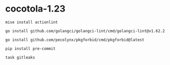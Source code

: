 # cocotola-1.23

```shell
mise install actionlint
```

```shell
go install github.com/golangci/golangci-lint/cmd/golangci-lint@v1.62.2
```

```shell
go install github.com/pecolynx/pkgforbid/cmd/pkgforbid@latest
```

```shell
pip install pre-commit
```

```shell
task gitleaks
```
